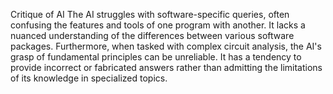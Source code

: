 Critique of AI
The AI struggles with software-specific queries, often confusing the features and tools of one 
program with another. It lacks a nuanced understanding of the differences between various software 
packages.
Furthermore, when tasked with complex circuit analysis, the AI's grasp of fundamental principles 
can be unreliable. It has a tendency to provide incorrect or fabricated answers rather than 
admitting the limitations of its knowledge in specialized topics.
